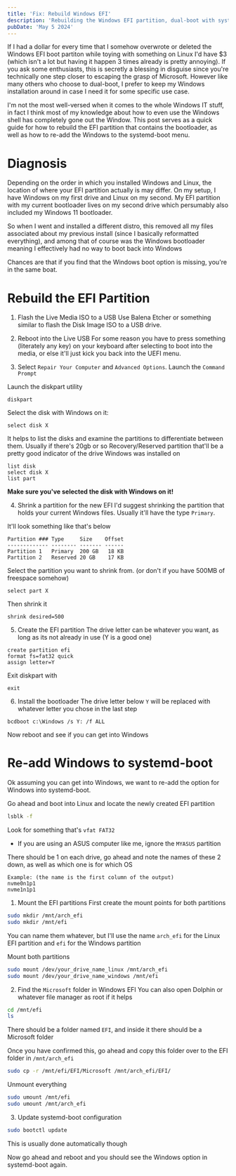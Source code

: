 ```yaml
---
title: 'Fix: Rebuild Windows EFI'
description: 'Rebuilding the Windows EFI partition, dual-boot with systemd-boot on a seperate drive'
pubDate: 'May 5 2024'
---
```


If I had a dollar for every time that I somehow overwrote or deleted the Windows EFI boot partiton while toying with something on Linux I'd have $3 (which isn't a lot but having it happen 3 times already is pretty annoying). If you ask some enthusiasts, this is secretly a blessing in disguise since you're technically one step closer to escaping the grasp of Microsoft. However like many others who choose to dual-boot, I prefer to keep my Windows installation around in case I need it for some specific use case.

I'm not the most well-versed when it comes to the whole Windows IT stuff, in fact I think most of my knowledge about how to even use the Windows shell has completely gone out the Window. This post serves as a quick guide for how to rebuild the EFI partition that contains the bootloader, as well as how to re-add the Windows to the systemd-boot menu.

# Diagnosis
Depending on the order in which you installed Windows and Linux, the location of where your EFI partition actually is may differ. On my setup, I have Windows on my first drive and Linux on my second. My EFI partition with my current bootloader lives on my second drive which persumably also included my Windows 11 bootloader.

So when I went and installed a different distro, this removed all my files associated about my previous install (since I basically reformatted everything), and among that of course was the Windows bootloader meaning I effectively had no way to boot back into Windows

Chances are that if you find that the Windows boot option is missing, you're in the same boat.

# Rebuild the EFI Partition
1. Flash the Live Media ISO to a USB
Use Balena Etcher or something similar to flash the Disk Image ISO to a USB drive.

2. Reboot into the Live USB
For some reason you have to press something (literately any key) on your keyboard after selecting to boot into the media, or else it'll just kick you back into the UEFI menu.

3. Select `Repair Your Computer` and `Advanced Options`. Launch the `Command Prompt`

Launch the diskpart utility
```
diskpart
```

Select the disk with Windows on it:
```
select disk X
```

It helps to list the disks and examine the partitions to differentiate between them.
Usually if there's 20gb or so Recovery/Reserved partition that'll be a pretty good indicator of the drive Windows was installed on
```
list disk
select disk X
list part
```

**Make sure you've selected the disk with Windows on it!**

4. Shrink a partition for the new EFI
I'd suggest shrinking the partition that holds your current Windows files. Usually it'll have the type `Primary`.

It'll look something like that's below
```
Partition ### Type     Size    Offset
------------- -------- ------- ------
Partition 1   Primary  200 GB   18 KB
Partition 2   Reserved 20 GB    17 KB
```

Select the partition you want to shrink from. (or don't if you have 500MB of freespace somehow)
```
select part X
```
Then shrink it
```
shrink desired=500
```

5. Create the EFI partition
The drive letter can be whatever you want, as long as its not already in use (Y is a good one)
```
create partition efi
format fs=fat32 quick
assign letter=Y
```

Exit diskpart with
```
exit
```

6. Install the bootloader
The drive letter below `Y` will be replaced with whatever letter you chose in the last step
```
bcdboot c:\Windows /s Y: /f ALL
```

Now reboot and see if you can get into Windows

# Re-add Windows to systemd-boot
Ok assuming you can get into Windows, we want to re-add the option for Windows into systemd-boot.

Go ahead and boot into Linux and locate the newly created EFI partition
```bash
lsblk -f
```
Look for something that's `vfat FAT32`
- If you are using an ASUS computer like me, ignore the `MYASUS` partition

There should be 1 on each drive, go ahead and note the names of these 2 down, as well as which one is for which OS
```
Example: (the name is the first column of the output)
nvme0n1p1
nvme1n1p1
```

1. Mount the EFI partitions
First create the mount points for both partitions
```bash
sudo mkdir /mnt/arch_efi
sudo mkdir /mnt/efi
```
You can name them whatever, but I'll use the name `arch_efi` for the Linux EFI partition and `efi` for the Windows partition

Mount both partitions
```bash
sudo mount /dev/your_drive_name_linux /mnt/arch_efi
sudo mount /dev/your_drive_name_windows /mnt/efi
```

2. Find the `Microsoft` folder in Windows EFI
You can also open Dolphin or whatever file manager as root if it helps

```bash
cd /mnt/efi
ls
```
There should be a folder named `EFI`, and inside it there should be a Microsoft folder

Once you have confirmed this, go ahead and copy this folder over to the EFI folder in `/mnt/arch_efi`

```bash
sudo cp -r /mnt/efi/EFI/Microsoft /mnt/arch_efi/EFI/
```

Unmount everything
```bash
sudo umount /mnt/efi
sudo umount /mnt/arch_efi
```

3. Update systemd-boot configuration
```bash
sudo bootctl update
```
This is usually done automatically though

Now go ahead and reboot and you should see the Windows option in systemd-boot again.





